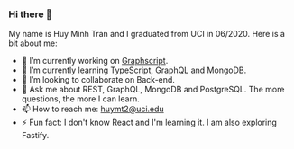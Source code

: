 ### Hi there 👋

<!--
**emmohac/emmohac** is a ✨ _special_ ✨ repository because its `README.md` (this file) appears on your GitHub profile.

Here are some ideas to get you started:

- 🔭 I’m currently working on ...
- 🌱 I’m currently learning ...
- 👯 I’m looking to collaborate on ...
- 🤔 I’m looking for help with ...
- 💬 Ask me about ...
- 📫 How to reach me: ...
- 😄 Pronouns: ...
- ⚡ Fun fact: ...
-->

My name is Huy Minh Tran and I graduated from UCI in 06/2020. Here is a bit about me:

- 🔭 I’m currently working on [Graphscript](https://github.com/emmohac/graphscript).
- 🌱 I’m currently learning TypeScript, GraphQL and MongoDB.
- 👯 I’m looking to collaborate on Back-end.
- 💬 Ask me about REST, GraphQL, MongoDB and PostgreSQL. The more questions, the more I can learn.
- 📫 How to reach me: huymt2@uci.edu
- ⚡ Fun fact: I don't know React and I'm learning it. I am also exploring Fastify.
